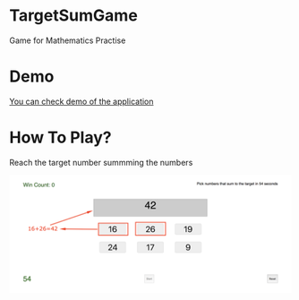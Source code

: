 # TargetSumGame
Game for Mathematics Practise

# Demo
[You can check demo of the application](https://onuriltan.com/targetsumgame)

# How To Play?
Reach the target number summming the numbers 

![](resources/howtoplay.png)

